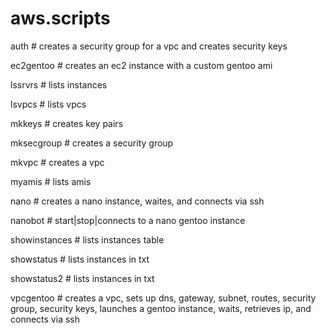 # aws.scripts


 auth \# creates a security group for a vpc and creates security keys

 ec2gentoo \# creates an ec2 instance with a custom gentoo ami

 lssrvrs \# lists instances

 lsvpcs \# lists vpcs

 mkkeys \# creates key pairs

 mksecgroup \# creates a security group

 mkvpc \# creates a vpc

 myamis \# lists amis

 nano \# creates a nano instance, waites, and connects via ssh

 nanobot \# start|stop|connects to a nano gentoo instance

 showinstances \# lists instances table

 showstatus \# lists instances in txt

 showstatus2 \# lists instances in txt

 vpcgentoo \# creates a vpc, sets up dns, gateway, subnet, routes, security group, security keys, launches a gentoo instance, waits, retrieves ip, and connects via ssh
            
